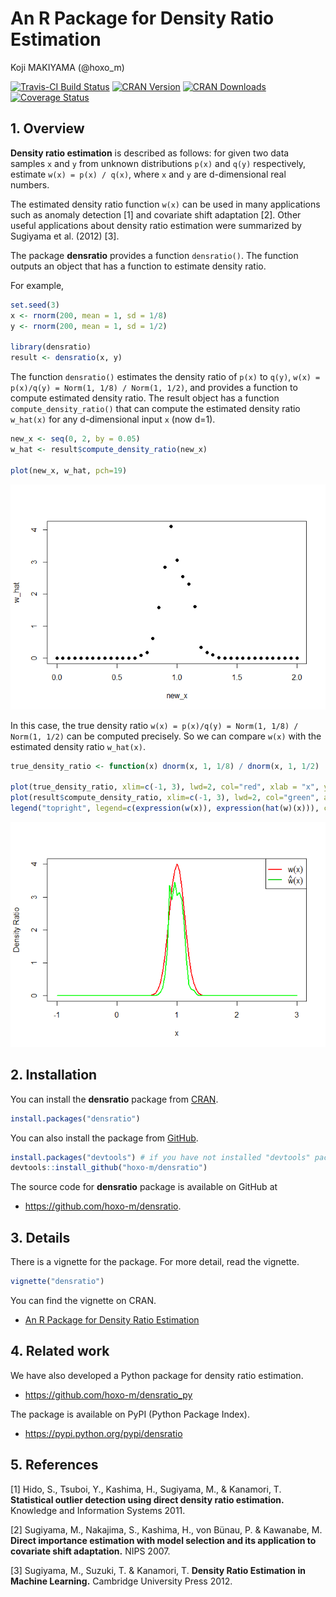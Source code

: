 # An R Package for Density Ratio Estimation
Koji MAKIYAMA (@hoxo_m)  

<!-- README.md is generated from README.Rmd. Please edit that file -->



[![Travis-CI Build Status](https://travis-ci.org/hoxo-m/densratio.svg?branch=master)](https://travis-ci.org/hoxo-m/densratio)
[![CRAN Version](http://www.r-pkg.org/badges/version/densratio)](http://cran.rstudio.com/web/packages/densratio)
[![CRAN Downloads](http://cranlogs.r-pkg.org/badges/densratio)](http://cranlogs.r-pkg.org/badges/densratio)
[![Coverage Status](https://coveralls.io/repos/github/hoxo-m/densratio/badge.svg?branch=master)](https://coveralls.io/github/hoxo-m/densratio?branch=master)

## 1. Overview

**Density ratio estimation** is described as follows: for given two data samples `x` and `y` from unknown distributions `p(x)` and `q(y)` respectively, estimate `w(x) = p(x) / q(x)`, where `x` and `y` are d-dimensional real numbers.

The estimated density ratio function `w(x)` can be used in many applications such as anomaly detection [1] and covariate shift adaptation [2].
Other useful applications about density ratio estimation were summarized by Sugiyama et al. (2012) [3].

The package **densratio** provides a function `densratio()`.
The function outputs an object that has a function to estimate density ratio.

For example, 


```r
set.seed(3)
x <- rnorm(200, mean = 1, sd = 1/8)
y <- rnorm(200, mean = 1, sd = 1/2)

library(densratio)
result <- densratio(x, y)
```

The function `densratio()` estimates the density ratio of `p(x)` to `q(y)`, `w(x) = p(x)/q(y) = Norm(1, 1/8) / Norm(1, 1/2)`, and provides a function to compute estimated density ratio. 
The result object has a function `compute_density_ratio()` that can compute the estimated density ratio `w_hat(x)` for any d-dimensional input `x` (now d=1).


```r
new_x <- seq(0, 2, by = 0.05)
w_hat <- result$compute_density_ratio(new_x)

plot(new_x, w_hat, pch=19)
```

![](README_files/figure-html/compute-estimated-density-ratio-1.png)<!-- -->

In this case, the true density ratio `w(x) = p(x)/q(y) = Norm(1, 1/8) / Norm(1, 1/2)` can be computed precisely. 
So we can compare `w(x)` with the estimated density ratio `w_hat(x)`.


```r
true_density_ratio <- function(x) dnorm(x, 1, 1/8) / dnorm(x, 1, 1/2)

plot(true_density_ratio, xlim=c(-1, 3), lwd=2, col="red", xlab = "x", ylab = "Density Ratio")
plot(result$compute_density_ratio, xlim=c(-1, 3), lwd=2, col="green", add=TRUE)
legend("topright", legend=c(expression(w(x)), expression(hat(w)(x))), col=2:3, lty=1, lwd=2, pch=NA)
```

![](README_files/figure-html/compare-true-estimate-1.png)<!-- -->

## 2. Installation

You can install the **densratio** package from [CRAN](https://cran.r-project.org/web/packages/densratio/index.html).


```r
install.packages("densratio")
```

You can also install the package from [GitHub](https://github.com/hoxo-m/densratio).


```r
install.packages("devtools") # if you have not installed "devtools" package
devtools::install_github("hoxo-m/densratio")
```

The source code for **densratio** package is available on GitHub at

- https://github.com/hoxo-m/densratio.

## 3. Details

There is a vignette for the package. For more detail, read the vignette.


```r
vignette("densratio")
```

You can find the vignette on CRAN.

- [An R Package for Density Ratio Estimation](https://cran.r-project.org/web/packages/densratio/vignettes/densratio.html)

## 4. Related work

We have also developed a Python package for density ratio estimation.

- https://github.com/hoxo-m/densratio_py

The package is available on PyPI (Python Package Index).

- https://pypi.python.org/pypi/densratio

## 5. References

[1] Hido, S., Tsuboi, Y., Kashima, H., Sugiyama, M., & Kanamori, T. 
**Statistical outlier detection using direct density ratio estimation.**
Knowledge and Information Systems 2011. 

[2] Sugiyama, M., Nakajima, S., Kashima, H., von Bünau, P. & Kawanabe, M. 
**Direct importance estimation with model selection and its application to covariate shift adaptation.** NIPS 2007.

[3] Sugiyama, M., Suzuki, T. & Kanamori, T. 
**Density Ratio Estimation in Machine Learning.**
Cambridge University Press 2012.
